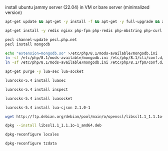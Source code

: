 install ubuntu jammy server (22.04) in VM or bare server (minimalized version)

```bash
apt-get update && apt-get -y install -f && apt-get -y full-upgrade && apt-get -y autoremove && apt-get -y autoclean && apt-get -y clean
```

```bash
apt-get install -y redis nginx php-fpm php-redis php-mbstring php-curl php-pdo-sqlite php-pdo-pgsql php-pdo php-pear php-dev libxt6 libxmu6 python-dev-is-python3 libssl-dev liblzma-dev libcurl4-openssl-dev lua5.4 libedit-dev libxml2-dev xmlstarlet liblua5.4-dev libcurl4-openssl-dev libxslt1-dev libssl-dev libsrtp2-dev lua-cjson luarocks patch uuid-dev libldap2-dev libsqlite3-dev git ntp cron rsyslog logrotate socat coturn php-intl gcc g++ make apache2-utils
```

```bash
pecl channel-update pecl.php.net
pecl install mongodb
```

```bash
echo "extension=mongodb.so" >/etc/php/8.1/mods-available/mongodb.ini
ln -sf /etc/php/8.1/mods-available/mongodb.ini /etc/php/8.1/cli/conf.d/30-mongodb.ini
ln -sf /etc/php/8.1/mods-available/mongodb.ini /etc/php/8.1/fpm/conf.d/30-mongodb.ini
```

```bash
apt-get purge -y lua-sec lua-socket
```

```bash
luarocks-5.4 install luasec
```

```bash
luarocks-5.4 install inspect
```

```bash
luarocks-5.4 install luasocket
```

```bash
luarocks-5.4 install lua-cjson 2.1.0-1
```

```bash
wget http://ftp.debian.org/debian/pool/main/o/openssl/libssl1.1_1.1.1o-1_amd64.deb
```

```bash
dpkg --install libssl1.1_1.1.1o-1_amd64.deb
```

```bash
dpkg-reconfigure locales
```

```bash
dpkg-reconfigure tzdata
```